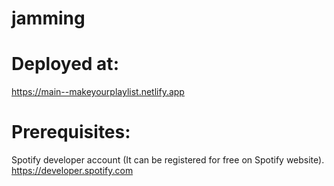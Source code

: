 # jamming

# Deployed at:

https://main--makeyourplaylist.netlify.app

# Prerequisites:

Spotify developer account (It can be registered for free on Spotify website).
https://developer.spotify.com
